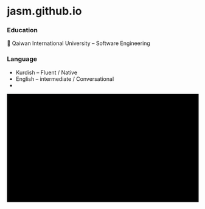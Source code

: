 # jasm.github.io
### Education
📍 Qaiwan International University – Software Engineering
### Language 
- Kurdish – Fluent / Native
- English – intermediate / Conversational
- 
![Description](images/p3ayzhZ2tMvRbQyMzD31TA.png)

